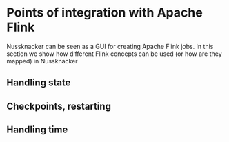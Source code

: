 Points of integration with Apache Flink
=======================================

Nussknacker can be seen as a GUI for creating Apache Flink jobs. In this section we show how different Flink concepts can be used 
(or how are they mapped) in Nussknacker

Handling state
--------------

Checkpoints, restarting
-----------------------

Handling time
-------------

